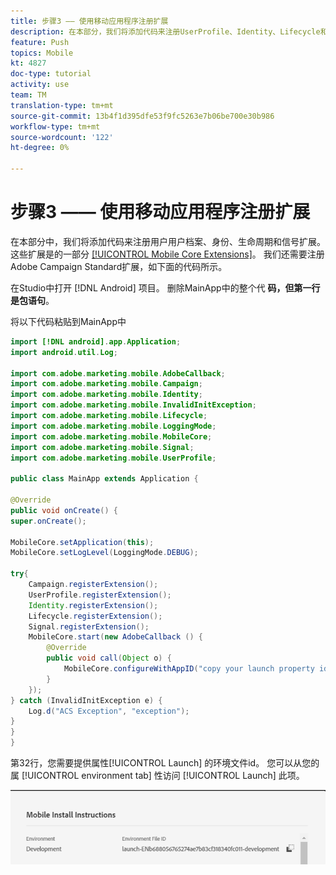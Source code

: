 ```yaml
---
title: 步骤3 —— 使用移动应用程序注册扩展
description: 在本部分，我们将添加代码来注册UserProfile、Identity、Lifecycle和Signal扩展。
feature: Push
topics: Mobile
kt: 4827
doc-type: tutorial
activity: use
team: TM
translation-type: tm+mt
source-git-commit: 13b4f1d395dfe53f9fc5263e7b06be700e30b986
workflow-type: tm+mt
source-wordcount: '122'
ht-degree: 0%

---
```



# 步骤3 —— 使用移动应用程序注册扩展

在本部分中，我们将添加代码来注册用户用户档案、身份、生命周期和信号扩展。 这些扩展是的一部分 [[!UICONTROL Mobile Core Extensions]](https://aep-sdks.gitbook.io/docs/using-mobile-extensions/mobile-core)。 我们还需要注册Adobe Campaign Standard扩展，如下面的代码所示。

在Studio中打开 [!DNL Android] 项目。 删除MainApp中的整个代 **码，但第一行是包语句**。

将以下代码粘贴到MainApp中

<!--
Removed `{.line-numbers}` below
-->

```java
import [!DNL android].app.Application;
import android.util.Log;

import com.adobe.marketing.mobile.AdobeCallback;
import com.adobe.marketing.mobile.Campaign;
import com.adobe.marketing.mobile.Identity;
import com.adobe.marketing.mobile.InvalidInitException;
import com.adobe.marketing.mobile.Lifecycle;
import com.adobe.marketing.mobile.LoggingMode;
import com.adobe.marketing.mobile.MobileCore;
import com.adobe.marketing.mobile.Signal;
import com.adobe.marketing.mobile.UserProfile;

public class MainApp extends Application {

@Override
public void onCreate() {
super.onCreate();

MobileCore.setApplication(this);
MobileCore.setLogLevel(LoggingMode.DEBUG);

try{
    Campaign.registerExtension();
    UserProfile.registerExtension();
    Identity.registerExtension();
    Lifecycle.registerExtension();
    Signal.registerExtension();
    MobileCore.start(new AdobeCallback () {
        @Override
        public void call(Object o) {
            MobileCore.configureWithAppID("copy your launch property id here");
        }
    });
} catch (InvalidInitException e) {
    Log.d("ACS Exception", "exception");
}
}
}
```

第32行，您需要提供属性[!UICONTROL  Launch] 的环境文件id。 您可以从您的属 [!UICONTROL environment tab] 性访问 [!UICONTROL Launch] 此项。

![启动ID](assets/launch-id-property.PNG)
